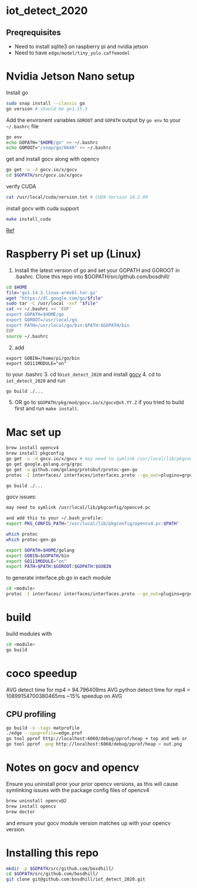 # iot_detect_2020


## Preqrequisites
- Need to install sqlite3 on raspberry pi and nvidia jetson
- Need to have `edge/model/tiny_yolo.caffemodel`

# Nvidia Jetson Nano setup
Install go

``` sh
sudo snap install --classic go
go version # should be go1.15.3
```

Add the environent variables `GOROOT` and `GOPATH` output by `go env` to your `~/.bashrc` file

``` sh
go env
echo GOPATH="$HOME/go" >> ~/.bashrc
echo GOROOT="/snap/go/6640" >> ~/.bashrc
```

get and install gocv along with opencv

``` sh
go get -u -d gocv.io/x/gocv
cd $GOPATH/src/gocv.io/x/gocv
```
verify CUDA

``` sh
cat /usr/local/cuda/version.txt # CUDA Version 10.2.89
```
install gocv with cuda support

``` sh
make install_cuda
```

[Ref](https://github.com/hybridgroup/gocv#ubuntulinux)

# Raspberry Pi set up (Linux)

1. Install the latest version of go and set your GOPATH and GOROOT in .bashrc. Clone this repo into $GOPATH/src/github.com/bosdhill/

``` sh
cd $HOME
file='go1.14.2.linux-armv6l.tar.gz'
wget "https://dl.google.com/go/$file"
sudo tar -C /usr/local -xvf "$file"
cat >> ~/.bashrc << 'EOF'
export GOPATH=$HOME/go
export GOROOT=/usr/local/go
export PATH=/usr/local/go/bin:$PATH:$GOPATH/bin
EOF
source ~/.bashrc
```

2. add

```
export GOBIN=/home/pi/go/bin
export GO111MODULE="on"
```

to your .bashrc
3. cd to`iot_detect_2020` and install [gocv](https://gocv.io/getting-started/linux/)
4. cd to `iot_detect_2020` and run

``` sh
go build ./...
```
5. OR go to `$GOPATH/pkg/mod/gocv.io/x/gocv@vX.YY.Z` if you tried to build first and run `make install`.

# Mac set up
``` sh
brew install opencv4
brew install pkgconfig
go get -u -d gocv.io/x/gocv # may need to symlink /usr/local/lib/pkgconfig/opencv4.pc
go get google.golang.org/grpc
go get -u github.com/golang/protobuf/protoc-gen-go
protoc -I interfaces/ interfaces/interfaces.proto --go_out=plugins=grpc:interfaces

go build ./...
```

gocv issues:

``` sh
may need to symlink /usr/local/lib/pkgconfig/opencv4.pc

and add this to your ~/.bash_profile:
export PKG_CONFIG_PATH="/usr/local/lib/pkgconfig/opencv4.pc:$PATH"
```

``` sh
which protoc
which protoc-gen-go

export GOPATH=$HOME/golang
export GOBIN=$GOPATH/bin
export GO111MODULE="on"
export PATH=$PATH:$GOROOT:$GOPATH:$GOBIN
```

to generate interface.pb.go in each module
``` sh
cd <module>
protoc -I interfaces/ interfaces/interfaces.proto --go_out=plugins=grpc:interfaces
```

# build

build modules with
``` sh
cd <module>
go build
```


# coco speedup
AVG detect time for mp4 = 94.796409ms
AVG python detect time for mp4 = 10899154700380465ms
~15% speedup on AVG

## CPU profiling
``` sh
go build -x -tags matprofile
./edge --cpuprofile=edge.prof
go tool pprof http://localhost:6060/debug/pprof/heap + top and web or
go tool pprof -png http://localhost:6060/debug/pprof/heap > out.png
```


# Notes on gocv and opencv

Ensure you uninstall prior your prior opencv versions, as this will cause symlinking issues
with the package config files of opencv4
``` sh
brew uninstall opencv@2
brew install opencv
brew doctor
```
and ensure your gocv module version matches up with your opencv version.

# Installing this repo
``` sh
mkdir -p $GOPATH/src/github.com/bosdhill/
cd $GOPATH/src/github.com/bosdhill/
git clone git@github.com:bosdhill/iot_detect_2020.git
```